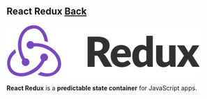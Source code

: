 ## React Redux [Back](./../react.md)

![](./logo.png)

**React Redux** is a **predictable state container** for JavaScript apps.
